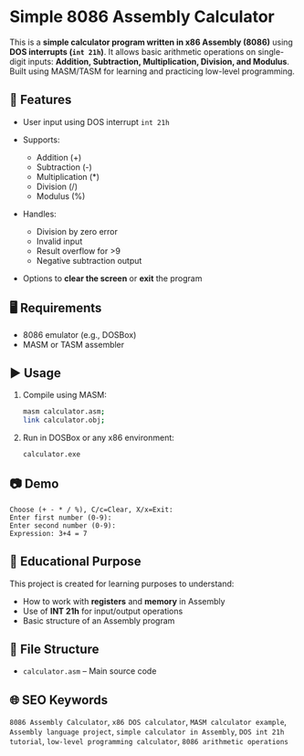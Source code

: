 # Simple 8086 Assembly Calculator

This is a **simple calculator program written in x86 Assembly (8086)** using **DOS interrupts (`int 21h`)**. It allows basic arithmetic operations on single-digit inputs: **Addition, Subtraction, Multiplication, Division, and Modulus**. Built using MASM/TASM for learning and practicing low-level programming.

## 🔢 Features

* User input using DOS interrupt `int 21h`
* Supports:

  * Addition (+)
  * Subtraction (-)
  * Multiplication (\*)
  * Division (/)
  * Modulus (%)
* Handles:

  * Division by zero error
  * Invalid input
  * Result overflow for >9
  * Negative subtraction output
* Options to **clear the screen** or **exit** the program

## 🖥 Requirements

* 8086 emulator (e.g., DOSBox)
* MASM or TASM assembler

## ▶️ Usage

1. Compile using MASM:

   ```bash
   masm calculator.asm;
   link calculator.obj;
   ```
2. Run in DOSBox or any x86 environment:

   ```bash
   calculator.exe
   ```

## 📷 Demo

```
Choose (+ - * / %), C/c=Clear, X/x=Exit:
Enter first number (0-9):
Enter second number (0-9):
Expression: 3+4 = 7
```

## 🧠 Educational Purpose

This project is created for learning purposes to understand:

* How to work with **registers** and **memory** in Assembly
* Use of **INT 21h** for input/output operations
* Basic structure of an Assembly program

## 📁 File Structure

* `calculator.asm` – Main source code

## 🌐 SEO Keywords

`8086 Assembly Calculator`, `x86 DOS calculator`, `MASM calculator example`, `Assembly language project`, `simple calculator in Assembly`, `DOS int 21h tutorial`, `low-level programming calculator`, `8086 arithmetic operations`
